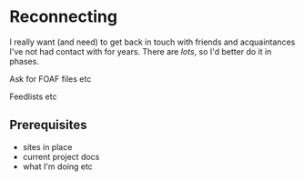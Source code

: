 # Reconnecting

I really want (and need) to get back in touch with friends and acquaintances I've not had contact with for years.
There are *lots*, so I'd better do it in phases.

Ask for FOAF files etc

Feedlists etc


## Prerequisites

* sites in place
* current project docs
* what I'm doing etc
